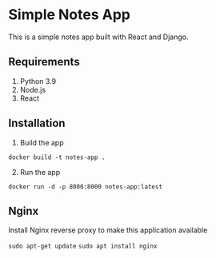 # Simple Notes App
This is a simple notes app built with React and Django.

## Requirements
1. Python 3.9
2. Node.js
3. React
   
## Installation

1. Build the app
```
docker build -t notes-app .   
```

2. Run the app
```
docker run -d -p 8000:8000 notes-app:latest     
```

## Nginx

Install Nginx reverse proxy to make this application available

`sudo apt-get update`
`sudo apt install nginx`
